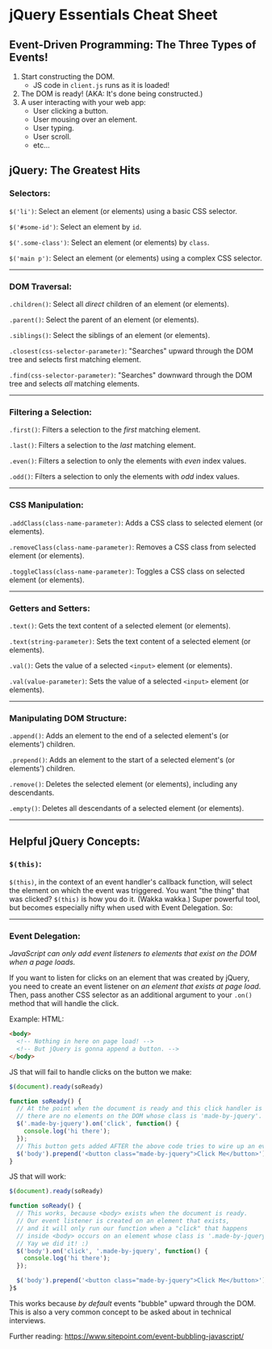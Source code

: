 # jQuery Essentials Cheat Sheet

## Event-Driven Programming: The Three Types of Events!

1. Start constructing the DOM.
    - JS code in `client.js` runs as it is loaded!
2. The DOM is ready! (AKA: It's done being constructed.)
3. A user interacting with your web app:
    - User clicking a button.
    - User mousing over an element.
    - User typing.
    - User scroll.
    - etc...

## jQuery: The Greatest Hits

### Selectors:

`$('li')`: Select an element (or elements) using a basic CSS selector.

`$('#some-id')`: Select an element by `id`.

`$('.some-class')`: Select an element (or elements) by `class`.

`$('main p')`: Select an element (or elements) using a complex CSS selector.

---

### DOM Traversal:

`.children()`: Select all *direct* children of an element (or elements).

`.parent()`: Select the parent of an element (or elements).

`.siblings()`: Select the siblings of an element (or elements).

`.closest(css-selector-parameter)`: "Searches" upward through the DOM tree and selects first matching element.

`.find(css-selector-parameter)`: "Searches" downward through the DOM tree and selects *all* matching elements.

---

### Filtering a Selection:

`.first()`: Filters a selection to the *first* matching element.

`.last()`: Filters a selection to the *last* matching element.

`.even()`: Filters a selection to only the elements with *even* index values.

`.odd()`: Filters a selection to only the elements with *odd* index values.

---

### CSS Manipulation:

`.addClass(class-name-parameter)`: Adds a CSS class to selected element (or elements).

`.removeClass(class-name-parameter)`: Removes a CSS class from selected element (or elements).

`.toggleClass(class-name-parameter)`: Toggles a CSS class on selected element (or elements).

---

### Getters and Setters:

`.text()`: Gets the text content of a selected element (or elements).

`.text(string-parameter)`: Sets the text content of a selected element (or elements).

`.val()`: Gets the value of a selected `<input>` element (or elements).

`.val(value-parameter)`: Sets the value of a selected `<input>` element (or elements).

---

### Manipulating DOM Structure:

`.append()`: Adds an element to the end of a selected element's (or elements') children.

`.prepend()`: Adds an element to the start of a selected element's (or elements') children.

`.remove()`: Deletes the selected element (or elements), including any descendants.

`.empty()`: Deletes all descendants of a selected element (or elements).

---

## Helpful jQuery Concepts:


### `$(this)`:
`$(this)`, in the context of an event handler's callback function, will select the element on which the event was triggered. You want "the thing" that was clicked? `$(this)` is how you do it. (Wakka wakka.) Super powerful tool, but becomes especially nifty when used with Event Delegation. So:

---

### Event Delegation:
*JavaScript can only add event listeners to elements that exist on the DOM when a page loads.*

If you want to listen for clicks on an element that was created by jQuery, you need to create an event listener on *an element that exists at page load*. Then, pass another CSS selector as an additional argument to your `.on()` method that will handle the click.

Example:
HTML:
```html
<body>
  <!-- Nothing in here on page load! -->
  <!-- But jQuery is gonna append a button. -->
</body>
```
JS that will fail to handle clicks on the button we make:
```js
$(document).ready(soReady)

function soReady() {
  // At the point when the document is ready and this click handler is created,
  // there are no elements on the DOM whose class is 'made-by-jquery'.
  $('.made-by-jquery').on('click', function() { 
    console.log('hi there'); 
  });
  // This button gets added AFTER the above code tries to wire up an event handler.
  $('body').prepend('<button class="made-by-jquery">Click Me</button>');
}
```
JS that will work:
```js
$(document).ready(soReady)

function soReady() {
  // This works, because <body> exists when the document is ready.
  // Our event listener is created on an element that exists,
  // and it will only run our function when a "click" that happens
  // inside <body> occurs on an element whose class is '.made-by-jquery'.
  // Yay we did it! :)
  $('body').on('click', '.made-by-jquery', function() { 
    console.log('hi there'); 
  });

  $('body').prepend('<button class="made-by-jquery">Click Me</button>');
}$
```

This works because *by default* events "bubble" upward through the DOM. This is also a very common concept to be asked about in technical interviews.

Further reading:
https://www.sitepoint.com/event-bubbling-javascript/